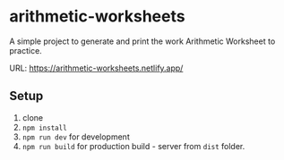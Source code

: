 # arithmetic-worksheets
A simple project to generate and print the work Arithmetic Worksheet to practice.

URL: https://arithmetic-worksheets.netlify.app/

## Setup
1. clone
2. `npm install`
3. `npm run dev` for development
4. `npm run build` for production build - server from `dist` folder.
